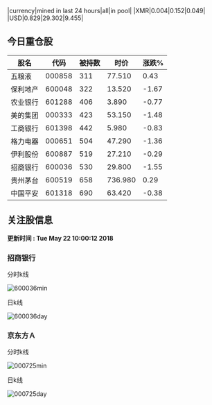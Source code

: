 |currency|mined in last 24 hours|all|in pool|
|XMR|0.004|0.152|0.049|
|USD|0.829|29.302|9.455|

## 今日重仓股 

|股名|代码|被持数|时价|涨跌%|
|---|---|---|---|---|
|五粮液|000858|311|77.510|0.43|
|保利地产|600048|322|13.520|-1.67|
|农业银行|601288|406|3.890|-0.77|
|美的集团|000333|423|53.150|-1.48|
|工商银行|601398|442|5.980|-0.83|
|格力电器|000651|504|47.290|-1.36|
|伊利股份|600887|519|27.210|-0.29|
|招商银行|600036|530|29.800|-1.55|
|贵州茅台|600519|658|736.980|0.29|
|中国平安|601318|690|63.420|-0.38|

## 关注股信息
**更新时间 : Tue May 22 10:00:12 2018**
### 招商银行 
分时k线

![600036min](http://image.sinajs.cn/newchart/min/n/sh600036.gif)

日k线

![600036day](http://image.sinajs.cn/newchart/daily/n/sh600036.gif)

### 京东方Ａ 
分时k线

![000725min](http://image.sinajs.cn/newchart/min/n/sz000725.gif)

日k线

![000725day](http://image.sinajs.cn/newchart/daily/n/sz000725.gif)
